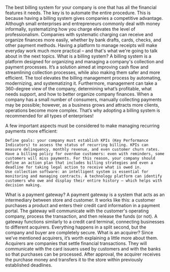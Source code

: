 The best billing system for your company is one that has all the financial features it needs. The key is to automate the entire procedure.
This is because having a billing system gives companies a competitive advantage. Although small enterprises and entrepreneurs commonly deal with money informally, systematizing how you charge elevates the level of professionalism.
Companies with systematic charging can receive and organize finances more easily, whether by bank drafts, cards, checks, and other payment methods.
Having a platform to manage receipts will make everyday work much more practical – and that's what we're going to talk about in the next topics.
What is a billing system?
A billing system is a platform designed for organizing and managing a company's collection and payment processes.
It’s a solution aimed at improving cash flow and streamlining collection processes, while also making them safer and more efficient.
The tool elevates the billing management process by automating, modernizing, and systematizing it.
Furthermore, management can take a 360-degree view of the company, determining what’s profitable, what needs support, and how to better organize company finances.
When a company has a small number of consumers, manually collecting payments may be possible; however, as a business grows and attracts more clients, operations become more complex.
That’s why adopting a billing system is recommended for all types of enterprises!

A few important aspects must be considered to make managing recurring payments more efficient:

    Define goals: your company must establish KPIs (Key Performance Indicators) to assess the status of recurring billing. KPIs can measure delinquency, monthly revenue, and even customer churn rates.
    Have a billing policy for overdue customers: even with reminders, some customers will miss payments. For this reason, your company should define an action plan that includes billing strategies and even a deadline for taking legal action to receive what is owed in.
    Use collection software: an intelligent system is essential for monitoring and managing contracts. A technology platform can identify customers who owe and display their entire history – which helps with decision making.

What is a payment gateway?
A payment gateway is a system that acts as an intermediary between store and customer.
It works like this: a customer purchases a product and enters their credit card information in a payment portal. The gateway will communicate with the customer's operating company, process the transaction, and then release the funds (or not).
A gateway functions similarly to a credit card terminal, connecting businesses to different acquirers. Everything happens in a split second, but the company and buyer are completely secure.
What is an acquirer?
Since we’ve mentioned acquirers, it’s worth explaining a little more about them. Acquirers are companies that settle financial transactions.
They will communicate with the card issuers used by customers and with the banks so that purchases can be processed.
After approval, the acquirer receives the purchase money and transfers it to the store within previously established deadlines.
